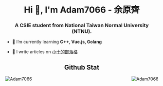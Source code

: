 <h1 align="center">Hi 👋, I'm Adam7066 - 余原齊</h1>
<h3 align="center">A CSIE student from National Taiwan Normal University (NTNU).</h3>

- 🌱 I’m currently learning **C++, Vue.js, Golang**

- 📝 I write articles on [小十的部落格](https://blog.smallten.me)

<h2 align="center">Github Stat</h2>

<p><img align="left" src="https://github-readme-stats.vercel.app/api/top-langs?username=Adam7066&show_icons=true" alt="Adam7066" /></p>

<p>&nbsp;<img align="right" src="https://github-readme-stats.vercel.app/api?username=Adam7066&show_icons=true" alt="Adam7066" /></p>